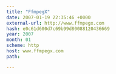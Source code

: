 ```yaml
---
title: "FfmpegX"
date: 2007-01-19 22:35:46 +0000
external-url: http://www.ffmpegx.com
hash: e0c61d600d7c69b99d80088120436669
year: 2007
month: 01
scheme: http
host: www.ffmpegx.com
path: 

---
```



